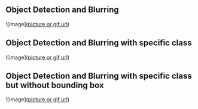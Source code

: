 ## Object Detection and Blurring
![image]([picture or gif url](https://github.com/ytl0623/yolov7-object-blurring/blob/main/figure/1.gif))

## Object Detection and Blurring with specific class
![image]([picture or gif url](https://github.com/ytl0623/yolov7-object-blurring/blob/main/figure/2.gif))

## Object Detection and Blurring with specific class but without bounding box
![image]([picture or gif url](https://github.com/ytl0623/yolov7-object-blurring/blob/main/figure/3.gif))

